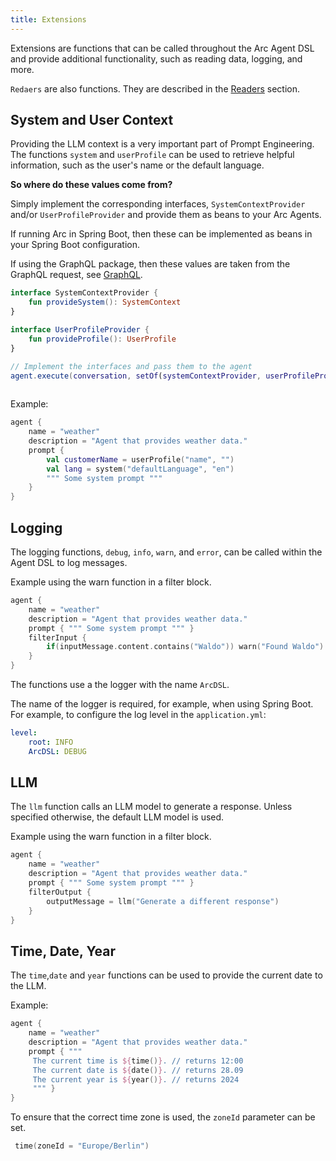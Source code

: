 ```yaml
---
title: Extensions
---
```


Extensions are functions that can be called throughout 
the Arc Agent DSL and provide additional functionality, such as reading data, logging, and more.

`Redaers` are also functions. They are described in the [Readers](/docs/arc/readers) section.

## System and User Context

Providing the LLM context is a very important part of Prompt Engineering.
The functions `system` and `userProfile` can be used to retrieve helpful information, 
such as the user's name or the default language.

**So where do these values come from?**

Simply implement the corresponding interfaces, `SystemContextProvider` and/or `UserProfileProvider` 
and provide them as beans to your Arc Agents.

If running Arc in Spring Boot, then these can be implemented as beans in your Spring Boot configuration.

If using the GraphQL package, then these values are taken from the GraphQL request, 
see [GraphQL](/docs/arc/spring/graphql).

```kotlin
interface SystemContextProvider {
    fun provideSystem(): SystemContext
}

interface UserProfileProvider {
    fun provideProfile(): UserProfile
}

// Implement the interfaces and pass them to the agent
agent.execute(conversation, setOf(systemContextProvider, userProfileProvider))
      
```

Example:
```kotlin
agent {
    name = "weather"
    description = "Agent that provides weather data."
    prompt { 
        val customerName = userProfile("name", "")
        val lang = system("defaultLanguage", "en")
        """ Some system prompt """ 
    }
}
```


## Logging
The logging functions, `debug`, `info`, `warn`, and `error`, 
can be called within the Agent DSL to log messages.

Example using the warn function in a filter block.
```kotlin
agent {
    name = "weather"
    description = "Agent that provides weather data."
    prompt { """ Some system prompt """ }
    filterInput {
        if(inputMessage.content.contains("Waldo")) warn("Found Waldo")
    }
}
```

The functions use a the logger with the name `ArcDSL`.

The name of the logger is required, for example, when using Spring Boot.
For example, to configure the log level in the `application.yml`:
```yaml
level:
    root: INFO
    ArcDSL: DEBUG
```


## LLM

The `llm` function calls an LLM model to generate a response. 
Unless specified otherwise, the default LLM model is used.

Example using the warn function in a filter block.
```kotlin
agent {
    name = "weather"
    description = "Agent that provides weather data."
    prompt { """ Some system prompt """ }
    filterOutput {
        outputMessage = llm("Generate a different response")
    }
}
```



## Time, Date, Year

The `time`,`date` and `year` functions can be used to provide the current date to the LLM.

Example:
```kotlin
agent {
    name = "weather"
    description = "Agent that provides weather data."
    prompt { """
     The current time is ${time()}. // returns 12:00
     The current date is ${date()}. // returns 28.09
     The current year is ${year()}. // returns 2024
     """ }
}
```

To ensure that the correct time zone is used, the `zoneId` parameter can be set.

```kotlin   
 time(zoneId = "Europe/Berlin")
``` 